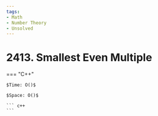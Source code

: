 ```yaml
---
tags:
- Math
- Number Theory
- Unsolved
---
```



# 2413. Smallest Even Multiple

=== "C++"

    $Time: O()$

    $Space: O()$

    ``` c++
    ```